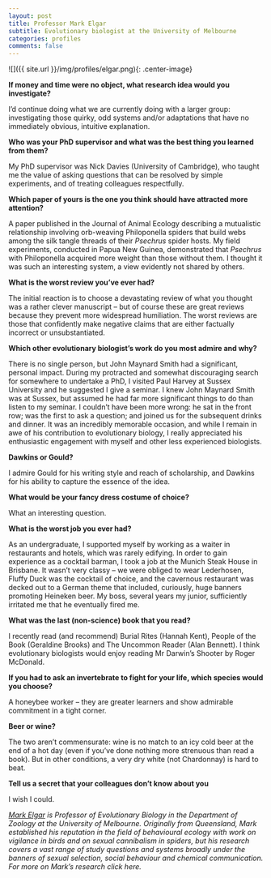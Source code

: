 ```yaml
---
layout: post
title: Professor Mark Elgar
subtitle: Evolutionary biologist at the University of Melbourne
categories: profiles
comments: false
---
```


![]({{ site.url }}/img/profiles/elgar.png){: .center-image}

**If money and time were no object, what research idea would you investigate?**

I’d continue doing what we are currently doing with a larger group: investigating those quirky, odd systems and/or adaptations that have no immediately obvious, intuitive explanation.

**Who was your PhD supervisor and what was the best thing you learned from them?**

My PhD supervisor was Nick Davies (University of Cambridge), who taught me the value of asking questions that can be resolved by simple experiments, and of treating colleagues respectfully.

**Which paper of yours is the one you think should have attracted more attention?**

A paper published in the Journal of Animal Ecology describing a mutualistic relationship involving orb-weaving Philoponella spiders that build webs among the silk tangle threads of their _Psechrus_ spider hosts.  My field experiments, conducted in Papua New Guinea, demonstrated that _Psechrus_ with Philoponella acquired more weight than those without them.  I thought it was such an interesting system, a view evidently not shared by others.

**What is the worst review you’ve ever had?**

The initial reaction is to choose a devastating review of what you thought was a rather clever manuscript – but of course these are great reviews because they prevent more widespread humiliation.  The worst reviews are those that confidently make negative claims that are either factually incorrect or unsubstantiated.

**Which other evolutionary biologist’s work do you most admire and why?**

There is no single person, but John Maynard Smith had a significant, personal impact. During my protracted and somewhat discouraging search for somewhere to undertake a PhD, I visited Paul Harvey at Sussex University and he suggested I give a seminar.  I knew John Maynard Smith was at Sussex, but assumed he had far more significant things to do than listen to my seminar. I couldn’t have been more wrong: he sat in the front row; was the first to ask a question; and joined us for the subsequent drinks and dinner.  It was an incredibly memorable occasion, and while I remain in awe of his contribution to evolutionary biology, I really appreciated his enthusiastic engagement with myself and other less experienced biologists.

**Dawkins or Gould?**

I admire Gould for his writing style and reach of scholarship, and Dawkins for his ability to capture the essence of the idea.

**What would be your fancy dress costume of choice?**

What an interesting question.

**What is the worst job you ever had?**

As an undergraduate, I supported myself by working as a waiter in restaurants and hotels, which was rarely edifying. In order to gain experience as a cocktail barman, I took a job at the Munich Steak House in Brisbane.  It wasn’t very classy – we were obliged to wear Lederhosen, Fluffy Duck was the cocktail of choice, and the cavernous restaurant was decked out to a German theme that included, curiously, huge banners promoting Heineken beer. My boss, several years my junior, sufficiently irritated me that he eventually fired me.

**What was the last (non-science) book that you read?**

I recently read (and recommend) Burial Rites (Hannah Kent), People of the Book (Geraldine Brooks) and The Uncommon Reader (Alan Bennett). I think evolutionary biologists would enjoy reading Mr Darwin’s Shooter by Roger McDonald.

**If you had to ask an invertebrate to fight for your life, which species would you choose?**

A honeybee worker – they are greater learners and show admirable commitment in a tight corner.

**Beer or wine?**

The two aren’t commensurate: wine is no match to an icy cold beer at the end of a hot day (even if you’ve done nothing more strenuous than read a book).  But in other conditions, a very dry white (not Chardonnay) is hard to beat.

**Tell us a secret that your colleagues don’t know about you**

I wish I could.

_[Mark Elgar](http://www.zoology.unimelb.edu.au/staff2/profile,academic,m.elgar.html) is Professor of Evolutionary Biology in the Department of Zoology at the University of Melbourne. Originally from Queensland, Mark established his reputation in the field of behavioural ecology with work on vigilance in birds and on sexual cannibalism in spiders, but his research covers a vast range of study questions and systems broadly under the banners of sexual selection, social behaviour and chemical communication. For more on Mark’s research click here._
